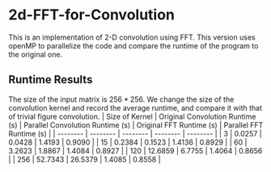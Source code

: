 # 2d-FFT-for-Convolution
This is an implementation of 2-D convolution using FFT. 
This version uses openMP to parallelize the code and compare the runtime of the program to the original one. 
## Runtime Results
The size of the input matrix is $256*256$.
We change the size of the convolution kernel and record the average runtime, and compare it with that of trivial figure convolution.
| Size of Kernel | Original Convolution Runtime (s) | Parallel Convolution Runtime (s) | Original FFT Runtime (s) | Parallel FFT Runtime (s) |
| -------- | -------- | -------- | -------- | -------- |
| 3 | 0.0257 | 0.0428 | 1.4193 | 0.9090 |
| 15 | 0.2384 | 0.1523 | 1.4136 | 0.8929 |
| 60 | 3.2623 | 1.8867 | 1.4084 | 0.8927 |
| 120 | 12.6859 | 6.7755 | 1.4064 | 0.8656 |
| 256 | 52.7343 | 26.5379 | 1.4085 | 0.8558 |

